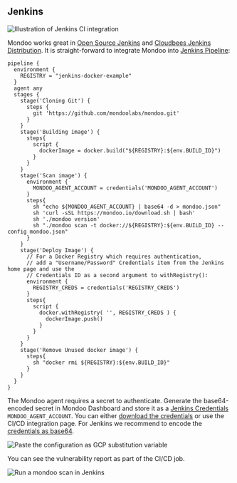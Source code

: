 ## Jenkins

![Illustration of Jenkins CI integration](../../assets/integration-jenkins.png)

Mondoo works great in [Open Source Jenkins](https://jenkins.io/) and [Cloudbees Jenkins Distribution](https://www.cloudbees.com/products/cloudbees-jenkins-distribution). It is straight-forward to integrate Mondoo into [Jenkins Pipeline](https://jenkins.io/doc/book/pipeline/):

```
pipeline {
  environment {
    REGISTRY = "jenkins-docker-example"
  }
  agent any
  stages {
    stage('Cloning Git') {
      steps {
        git 'https://github.com/mondoolabs/mondoo.git'
      }
    }
    stage('Building image') {
      steps{
        script {
          dockerImage = docker.build("${REGISTRY}:${env.BUILD_ID}")
        }
      }
    }
    stage('Scan image') {
      environment {
        MONDOO_AGENT_ACCOUNT = credentials('MONDOO_AGENT_ACCOUNT')
      }
      steps{
        sh "echo ${MONDOO_AGENT_ACCOUNT} | base64 -d > mondoo.json"
        sh 'curl -sSL https://mondoo.io/download.sh | bash'
        sh './mondoo version'
        sh "./mondoo scan -t docker://${REGISTRY}:${env.BUILD_ID} --config mondoo.json"
      }
    }
    stage('Deploy Image') {
      // For a Docker Registry which requires authentication,
      // add a "Username/Password" Credentials item from the Jenkins home page and use the
      // Credentials ID as a second argument to withRegistry():
      environment {
        REGISTRY_CREDS = credentials('REGISTRY_CREDS')
      }
      steps{
        script {
          docker.withRegistry( '', REGISTRY_CREDS ) {
            dockerImage.push()
          }
        }
      }
    }
    stage('Remove Unused docker image') {
      steps{
        sh "docker rmi ${REGISTRY}:${env.BUILD_ID}"
      }
    }
  }
}

```

The Mondoo agent requires a secret to authenticate. Generate the base64-encoded secret in Mondoo Dashboard and store it as a [Jenkins Credentials](https://jenkins.io/doc/book/using/using-credentials/) `MONDOO_AGENT_ACCOUNT`. You can either [download the credentials](../../agent/installation/registration) or use the CI/CD integration page. For Jenkins we recommend to encode the [credentials as base64](#store-mondoo-credentials).

![Paste the configuration as GCP substitution variable](../../assets/mondoo-cicd-jenkins-credentials.png)

You can see the vulnerability report as part of the CI/CD job.

![Run a mondoo scan in Jenkins](../../assets/mondoo-cicd-jenkins-result-text.png)